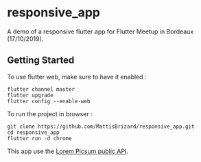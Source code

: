 # responsive_app

A demo of a responsive flutter app for Flutter Meetup in Bordeaux (17/10/2019).

## Getting Started

To use flutter web, make sure to have it enabled :

```
flutter channel master
flutter upgrade
flutter config --enable-web
```

To run the project in browser :

```
git clone https://github.com/MattisBrizard/responsive_app.git
cd responsive_app
flutter run -d chrome
```

This app use the [Lorem Picsum public API](https://picsum.photos/).
